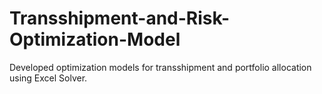 # Transshipment-and-Risk-Optimization-Model
Developed optimization models for transshipment and portfolio allocation using Excel Solver. 
